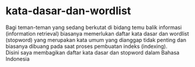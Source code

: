 # kata-dasar-dan-wordlist
Bagi teman-teman yang sedang berkutat di bidang temu balik informasi (information retrieval) biasanya memerlukan daftar kata dasar dan wordlist (stopword) yang merupakan kata umum yang dianggap tidak penting dan biasanya dibuang pada saat proses pembuatan indeks (indexing).<br>
Disini saya membagikan daftar kata dasar dan stopword dalam Bahasa Indonesia
